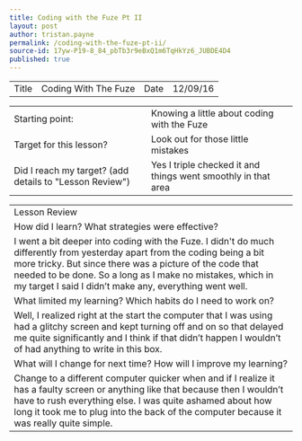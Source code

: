 ```yaml
---
title: Coding with the Fuze Pt II
layout: post
author: tristan.payne
permalink: /coding-with-the-fuze-pt-ii/
source-id: 17yw-P19-8_84_pbTb3r9eBxQ1m6TqHkYz6_JUBDE4D4
published: true
---
```

<table>
  <tr>
    <td>Title</td>
    <td>Coding With The Fuze </td>
    <td>Date</td>
    <td>12/09/16</td>
  </tr>
</table>


<table>
  <tr>
    <td>Starting point:</td>
    <td>Knowing a little about coding with the Fuze</td>
  </tr>
  <tr>
    <td>Target for this lesson?</td>
    <td>Look out for those little mistakes</td>
  </tr>
  <tr>
    <td>Did I reach my target?
(add details to "Lesson Review")</td>
    <td>Yes I triple checked it and things went smoothly in that area</td>
  </tr>
</table>


<table>
  <tr>
    <td>Lesson Review</td>
  </tr>
  <tr>
    <td>How did I learn? What strategies were effective?</td>
  </tr>
  <tr>
    <td>I went a bit deeper into coding with the Fuze. I didn't do much differently from yesterday apart from the coding being a bit more tricky. But since there was a picture of  the code that needed to be done. So a long as I make no mistakes, which in my target I said I didn’t make any, everything went well.</td>
  </tr>
  <tr>
    <td>What limited my learning? Which habits do I need to work on?</td>
  </tr>
  <tr>
    <td>Well, I realized right at the start the computer that I was using had a glitchy screen and kept turning off and on so that delayed me quite significantly and I think if that didn’t happen I wouldn’t of had anything to write in this box.</td>
  </tr>
  <tr>
    <td>What will I change for next time? How will I improve my learning?</td>
  </tr>
  <tr>
    <td>Change to a different computer quicker when and if I realize it has a faulty screen or anything like that because then I wouldn’t have to rush everything else. I was quite ashamed about how long it took me to plug into the back of the computer because it was really quite simple.</td>
  </tr>
</table>


